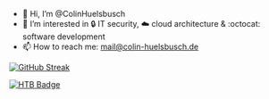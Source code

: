 - 👋 Hi, I’m @ColinHuelsbusch
- 👀 I’m interested in 🔒 IT security, ☁️ cloud architecture & :octocat: software development
- 📫 How to reach me: mail@colin-huelsbusch.de

[![GitHub Streak](https://github-readme-streak-stats.herokuapp.com?user=ColinHuelsbusch&theme=transparent&hide_border=true&border_radius=5)](https://git.io/streak-stats)

[![HTB Badge](https://www.hackthebox.eu/badge/image/454171)](https://www.hackthebox.eu/home/users/profile/454171)
